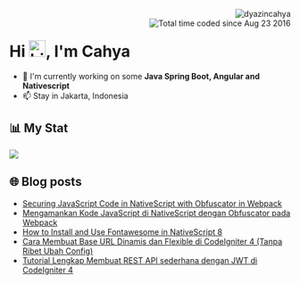<img align="right" src="https://komarev.com/ghpvc/?username=dyazincahya" alt="dyazincahya" /><br/>
<img src="https://wakatime.com/badge/user/fd321787-7d82-4766-b987-60584327310e.svg" alt="Total time coded since Aug 23 2016" align="right" />

<h1>Hi <img src="https://user-images.githubusercontent.com/1303154/88677602-1635ba80-d120-11ea-84d8-d263ba5fc3c0.gif" width="30" alt="hi">, I'm Cahya</h1>

- 🏢 I'm currently working on some **Java Spring Boot, Angular and Nativescript**
- 📫 Stay in Jakarta, Indonesia


## 📊 My Stat
<!-- img src="https://github-readme-stats.vercel.app/api?username=dyazincahya&show_icons=true"-->
<img src="https://github-readme-stats.vercel.app/api/wakatime?username=dyazincahya&layout=compact">
<!--img src="https://github-readme-stats.vercel.app/api/top-langs/?username=dyazincahya&layout=compact"-->
<!--img src="https://github-profile-summary-cards.vercel.app/api/cards/repos-per-language?username=dyazincahya"-->


## 🌐 Blog posts
<!-- BLOG-POST-LIST:START -->
- [Securing JavaScript Code in NativeScript with Obfuscator in Webpack](https://www.kang-cahya.com/2025/07/securing-javascript-code-in.html)
- [Mengamankan Kode JavaScript di NativeScript dengan Obfuscator pada Webpack](https://www.kang-cahya.com/2025/07/mengamankan-kode-javascript-di.html)
- [How to Install and Use Fontawesome in NativeScript 8](https://www.kang-cahya.com/2025/07/how-to-install-and-use-font-awesome-in.html)
- [Cara Membuat Base URL Dinamis dan Flexible di CodeIgniter 4 &lpar;Tanpa Ribet Ubah Config&rpar;](https://www.kang-cahya.com/2025/05/cara-membuat-base-url-dinamis-dan.html)
- [Tutorial Lengkap Membuat REST API sederhana dengan JWT di CodeIgniter 4](https://www.kang-cahya.com/2025/05/tutorial-lengkap-membuat-rest-api.html)
<!-- BLOG-POST-LIST:END -->
